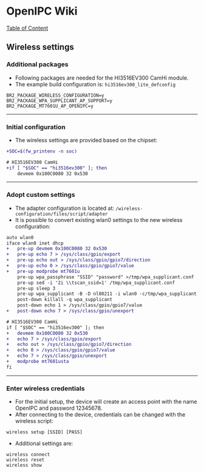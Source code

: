 # OpenIPC Wiki
[Table of Content](../README.md)

Wireless settings
---

### Additional packages

- Following packages are needed for the HI3516EV300 CamHi module.
- The example build configuration is: `hi3516ev300_lite_defconfig`

```
BR2_PACKAGE_WIRELESS_CONFIGURATION=y
BR2_PACKAGE_WPA_SUPPLICANT_AP_SUPPORT=y
BR2_PACKAGE_MT7601U_AP_OPENIPC=y
```

---

### Initial configuration

- The wireless settings are provided based on the chipset:

```diff
+SOC=$(fw_printenv -n soc)

# HI3516EV300 CamHi
+if [ "$SOC" == "hi3516ev300" ]; then
	devmem 0x100C0080 32 0x530
```

---

### Adopt custom settings

- The adapter configuration is located at: `/wireless-configuration/files/script/adapter`
- It is possible to convert existing wlan0 settings to the new wireless configuration:

```diff
auto wlan0
iface wlan0 inet dhcp
+	pre-up devmem 0x100C0080 32 0x530
+	pre-up echo 7 > /sys/class/gpio/export
+	pre-up echo out > /sys/class/gpio/gpio7/direction
+	pre-up echo 0 > /sys/class/gpio/gpio7/value
+	pre-up modprobe mt7601u
	pre-up wpa_passphrase "SSID" "password" >/tmp/wpa_supplicant.conf
	pre-up sed -i '2i \\tscan_ssid=1' /tmp/wpa_supplicant.conf
	pre-up sleep 3
	pre-up wpa_supplicant -B -D nl80211 -i wlan0 -c/tmp/wpa_supplicant.conf
	post-down killall -q wpa_supplicant
	post-down echo 1 > /sys/class/gpio/gpio7/value
+	post-down echo 7 > /sys/class/gpio/unexport
```

```diff
# HI3516EV300 CamHi
if [ "$SOC" == "hi3516ev300" ]; then
+	devmem 0x100C0080 32 0x530
+	echo 7 > /sys/class/gpio/export
+	echo out > /sys/class/gpio/gpio7/direction
+	echo 0 > /sys/class/gpio/gpio7/value
+	echo 7 > /sys/class/gpio/unexport
+	modprobe mt7601usta
fi
```

---

### Enter wireless credentials

- For the initial setup, the device will create an access point with the name OpenIPC and password 12345678.
- After connecting to the device, credentials can be changed with the wireless script:

```
wireless setup [SSID] [PASS]
```

- Additional settings are:

```
wireless connect
wireless reset
wireless show
```
